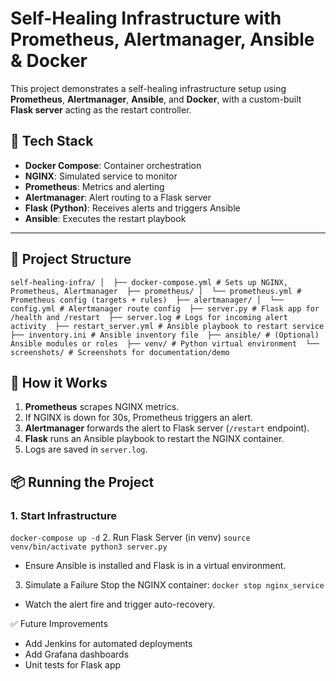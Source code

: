 # Self-Healing Infrastructure with Prometheus, Alertmanager, Ansible & Docker

This project demonstrates a self-healing infrastructure setup using **Prometheus**, **Alertmanager**, **Ansible**, and **Docker**, with a custom-built **Flask server** acting as the restart controller.

## 🔧 Tech Stack

- **Docker Compose**: Container orchestration
- **NGINX**: Simulated service to monitor
- **Prometheus**: Metrics and alerting
- **Alertmanager**: Alert routing to a Flask server
- **Flask (Python)**: Receives alerts and triggers Ansible
- **Ansible**: Executes the restart playbook

---

## 📁 Project Structure
``
self-healing-infra/ │ 
├── docker-compose.yml # Sets up NGINX, Prometheus, Alertmanager 
├── prometheus/ │ 
      └── prometheus.yml # Prometheus config (targets + rules) 
├── alertmanager/ │ 
        └── config.yml # Alertmanager route config 
├── server.py # Flask app for /health and /restart 
├── server.log # Logs for incoming alert activity 
├── restart_server.yml # Ansible playbook to restart service 
├── inventory.ini # Ansible inventory file 
├── ansible/ # (Optional) Ansible modules or roles 
├── venv/ # Python virtual environment 
└── screenshots/ # Screenshots for documentation/demo
``
## 🚀 How it Works

1. **Prometheus** scrapes NGINX metrics.
2. If NGINX is down for 30s, Prometheus triggers an alert.
3. **Alertmanager** forwards the alert to Flask server (`/restart` endpoint).
4. **Flask** runs an Ansible playbook to restart the NGINX container.
5. Logs are saved in `server.log`.


## 📦 Running the Project

### 1. Start Infrastructure

``
docker-compose up -d
``
2. Run Flask Server (in venv)
``
source venv/bin/activate
python3 server.py
``

  - Ensure Ansible is installed and Flask is in a virtual environment.

3. Simulate a Failure
Stop the NGINX container:
``
docker stop nginx_service
``

  - Watch the alert fire and trigger auto-recovery.

✅ Future Improvements
  - Add Jenkins for automated deployments
  - Add Grafana dashboards
  - Unit tests for Flask app

